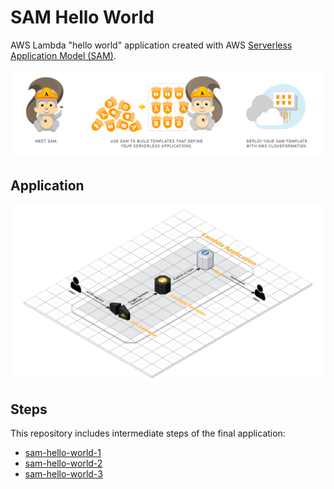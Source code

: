 # SAM Hello World

AWS Lambda "hello world" application created with AWS [Serverless Application Model (SAM)](https://github.com/awslabs/serverless-application-model).

![AWS SAM](sam.png)

## Application

![Final application](sam-hello-world-3/sam-hello-world-3.png)

## Steps

This repository includes intermediate steps of the final application:

- [sam-hello-world-1](sam-hello-world-1)
- [sam-hello-world-2](sam-hello-world-2)
- [sam-hello-world-3](sam-hello-world-3)
